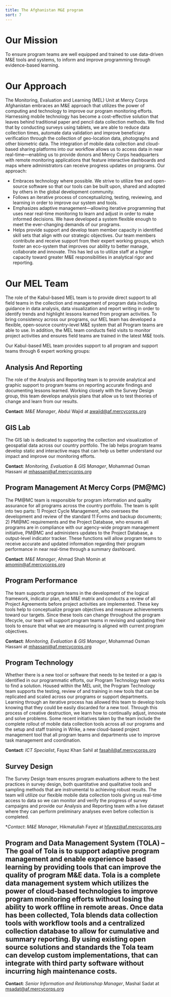 ```yaml
---
title: The Afghanistan M&E program
sort: 7
---
```


# Our Mission
To ensure program teams are well equipped and trained to use data-driven M&E tools and systems, to inform and improve programming through evidence-based learning.

# Our Approach

The Monitoring, Evaluation and Learning (MEL) Unit at Mercy Corps Afghanistan embraces an M&E approach that utilizes the power of computing and technology to improve our program monitoring efforts. Harnessing mobile technology has become a cost-effective solution that leaves behind traditional paper and pencil data collection methods. We find that by conducting surveys using tablets, we are able to reduce data collection times, automate data validation and improve beneficiary verification through the collection of geo-location data, photographs and other biometric data. The integration of mobile data collection and cloud-based sharing platforms into our workflow allows us to access data in near real-time—enabling us to provide donors and Mercy Corps headquarters with remote monitoring applications that feature interactive dashboards and maps where administrators can receive progress updates on programs. Our approach:

- Embraces technology where possible. We strive to utilize free and open-source software so that our tools can be built upon, shared and adopted by others in the global development community.
- Follows an iterative process of conceptualizing, testing, reviewing, and learning in order to improve our system and tools.
- Emphasizes adaptive management—allowing iterative programming that uses near real-time monitoring to learn and adjust in order to make informed decisions. We have developed a system flexible enough to meet the ever-changing demands of our programs.
- Helps provide support and develop team member capacity in identified skill sets that align with our strategic objectives. Our team members contribute and receive support from their expert working groups, which foster an eco-system that improves our ability to better manage, collaborate and innovate. This has led us to utilize staff at a higher capacity toward greater M&E responsibilities in analytical rigor and reporting.

# Our MEL Team

The role of the Kabul-based MEL team is to provide direct support to all field teams in the collection and management of program data including guidance in data analysis, data visualization and report writing in order to identify trends and highlight lessons learned from program activities. To bring consistency across our programs, our MEL team has developed a flexible, open-source country-level M&E system that all Program teams are able to use. In addition, the MEL team conducts field visits to monitor project activities and ensures field teams are trained in the
latest M&E tools.

Our Kabul-based MEL team provides support to all program and support teams through 6 expert working groups:

## Analysis And Reporting
The role of the Analysis and Reporting team is to provide analytical and graphic support to program teams on reporting accurate findings and documenting lessons learned. Working closely with the Survey Design group, this team develops analysis plans that allow us to test theories of change and learn from our results.

**Contact**: *M&E Manager*, Abdul Wajid at <awajid@af.mercycorps.org>

## GIS Lab

The GIS lab is dedicated to supporting the collection and visualization of geospatial data across our country portfolio. The lab helps program teams develop static and interactive maps that can help us better understand our impact and improve our monitoring efforts.

**Contact**: *Monitoring, Evaluation & GIS Manager*, Mohammad Osman Hassani at <mhassani@af.mercycorps.org>

## Program Management At Mercy Corps (PM@MC)

The PM@MC team is responsible for program information and quality assurance for all programs across the country portfolio.  The team is split into two parts: 1) Project Cycle Management, who oversees the development and review of the standard 11 Forms and backup documents; 2) PM@MC requirements and the Project Database, who ensures all programs are in compliance with our agency-wide program management initiative, PM@MC and administers updates to the Project Database, a output-level indicator tracker. These functions will allow program teams to receive accurate and updated information regarding their program performance in near real-time through a summary dashboard.

**Contact**: *M&E Manager*, Ahmad Shah Momin at <amomin@af.mercycorps.org> 

## Program Performance

The team supports program teams in the development of the logical framework, indicator plan, and M&E matrix and conducts a review of all Project Agreements before project activities are implemented. These key tools help to conceptualize program objectives and measure achievements toward our targets. Since these tools can change throughout the program lifecycle, our team will support program teams in revising and updating their tools to ensure that what we are measuring is aligned with current program objectives.

**Contact**: *Monitoring, Evaluation & GIS Manager*, Mohammad Osman Hassani at <mhassani@af.mercycorps.org>

## Program Technology

Whether there is a new tool or software that needs to be tested or a gap is identified in our programmatic efforts, our Program Technology team works to find a solution. Housed within the MEL unit, the Program Technology team supports the testing, review of and training in new tools that can be replicated and scaled across our programs or support departments. Learning through an iterative process has allowed this team to develop tools knowing that they could be easily discarded for a new tool. Through this process of creative destruction, we learn how to continually adjust, innovate and solve problems. Some recent initiatives taken by the team include the complete rollout of mobile data collection tools across all our programs and the setup and staff training in Wrike, a new cloud-based project management tool that all program teams and departments use to improve task management and coordination.

**Contact**: *ICT Specialist*, Fayaz Khan Sahil at <fasahil@af.mercycorps.org>

## Survey Design

The Survey Design team ensures program evaluations adhere to the best practices in survey design, both quantitative and qualitative tools and sampling methods that are instrumental to achieving robust results. The team will utilize our flexible mobile data collection tools giving us real-time access to data so we can monitor and verify the progress of survey campaigns and provide our Analysis and Reporting team with a live dataset where they can perform preliminary analyses even before collection is completed.

**Contact*: *M&E Manager*, Hikmatullah Fayez at <hfayez@af.mercycorps.org>

## Program and Data Management System (TOLA) – The goal of Tola is to support adaptive program management and enable experience based learning by providing tools that can improve the quality of program M&E data. Tola is a complete data management system which utilizes the power of cloud-based technologies to improve program monitoring efforts without losing the ability to work offline in remote areas. Once data has been collected, Tola blends data collection tools with workflow tools and a centralized collection database to allow for cumulative and summary reporting. By using existing open source solutions and standards the Tola team can develop custom implementations, that can integrate with third party software without incurring high maintenance costs.

**Contact**: *Senior Information and Relationshop Manager*, Mashal Sadat at <msadat@af.mercycorps.org>
